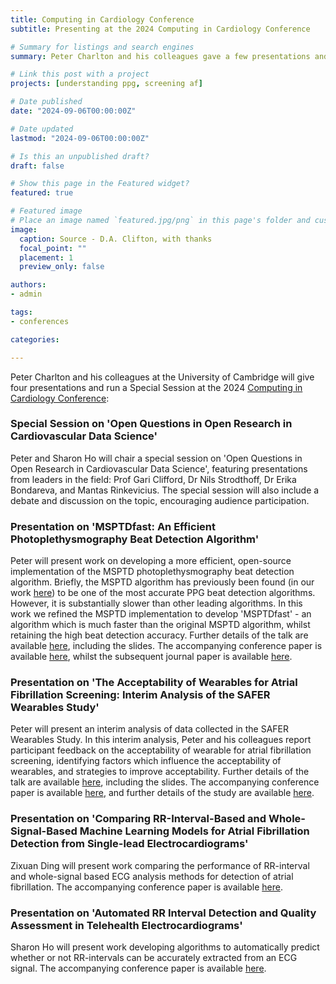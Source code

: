 ```yaml
---
title: Computing in Cardiology Conference
subtitle: Presenting at the 2024 Computing in Cardiology Conference

# Summary for listings and search engines
summary: Peter Charlton and his colleagues gave a few presentations and ran a Special Session at the 2024 Engineering in Computing in Cardiology Conference.

# Link this post with a project
projects: [understanding ppg, screening af]

# Date published
date: "2024-09-06T00:00:00Z"

# Date updated
lastmod: "2024-09-06T00:00:00Z"

# Is this an unpublished draft?
draft: false

# Show this page in the Featured widget?
featured: true

# Featured image
# Place an image named `featured.jpg/png` in this page's folder and customize its options here.
image:
  caption: Source - D.A. Clifton, with thanks
  focal_point: ""
  placement: 1
  preview_only: false

authors:
- admin

tags:
- conferences

categories:

---
```


Peter Charlton and his colleagues at the University of Cambridge will give four presentations and run a Special Session at the 2024 [Computing in Cardiology Conference](https://www.cinc2024.org/):

### Special Session on 'Open Questions in Open Research in Cardiovascular Data Science'

Peter and Sharon Ho will chair a special session on 'Open Questions in Open Research in Cardiovascular Data Science', featuring presentations from leaders in the field: Prof Gari Clifford, Dr Nils Strodthoff, Dr Erika Bondareva, and Mantas Rinkevicius. The special session will also include a debate and discussion on the topic, encouraging audience participation.

### Presentation on 'MSPTDfast: An Efficient Photoplethysmography Beat Detection Algorithm'

Peter will present work on developing a more efficient, open-source implementation of the MSPTD photoplethysmography beat detection algorithm. Briefly, the MSPTD algorithm has previously been found (in our work [here](/publication/assess_ppg_beat_detectors/)) to be one of the most accurate PPG beat detection algorithms. However, it is substantially slower than other leading algorithms. In this work we refined the MSPTD implementation to develop 'MSPTDfast' - an algorithm which is much faster than the original MSPTD algorithm, whilst retaining the high beat detection accuracy. Further details of the talk are available [here](/talk/msptdfast-an-efficient-photoplethysmography-beat-detection-algorithm/), including the slides. The accompanying conference paper is available [here](/publication/cinc-2024-msptdfast/), whilst the subsequent journal paper is available [here](/publication/charlton2024-msptdfast/).

### Presentation on 'The Acceptability of Wearables for Atrial Fibrillation Screening: Interim Analysis of the SAFER Wearables Study'

Peter will present an interim analysis of data collected in the SAFER Wearables Study. In this interim analysis, Peter and his colleagues report participant feedback on the acceptability of wearable for atrial fibrillation screening, identifying factors which influence the acceptability of wearables, and strategies to improve acceptability. Further details of the talk are available [here](/talk/the-acceptability-of-wearables-for-atrial-fibrillation-screening-interim-analysis-of-the-safer-wearables-study/), including the slides. The accompanying conference paper is available [here](/publication/cinc-2024-safer-wearables/), and further details of the study are available [here](/project/safer-wearables/).

### Presentation on 'Comparing RR-Interval-Based and Whole-Signal-Based Machine Learning Models for Atrial Fibrillation Detection from Single-lead Electrocardiograms'

Zixuan Ding will present work comparing the performance of RR-interval and whole-signal based ECG analysis methods for detection of atrial fibrillation. The accompanying conference paper is available [here](/publication/ding-2024/).

### Presentation on 'Automated RR Interval Detection and Quality Assessment in Telehealth Electrocardiograms'

Sharon Ho will present work developing algorithms to automatically predict whether or not RR-intervals can be accurately extracted from an ECG signal. The accompanying conference paper is available [here](/publication/ho-2024/).